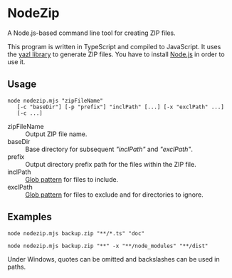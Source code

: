 # NodeZip

A Node.js-based command line tool for creating ZIP files.

This program is written in TypeScript and compiled to JavaScript.
It uses the [yazl library](https://github.com/thejoshwolfe/yazl) to generate ZIP files.
You have to install [Node.js](https://nodejs.org) in order to use it.

## Usage

```Shell
node nodezip.mjs "zipFileName"
   [-c "baseDir"] [-p "prefix"] "inclPath" [...] [-x "exclPath" ...]
   [-c ...]
```

<dl>

<dt>zipFileName
<dd>Output ZIP file name.

<dt>baseDir
<dd>Base directory for subsequent <i>"inclPath"</i> and <i>"exclPath"</i>.

<dt>prefix
<dd>Output directory prefix path for the files within the ZIP file.

<dt>inclPath
<dd><a href="https://github.com/mrmlnc/fast-glob#pattern-syntax">Glob pattern</a> for files to include.

<dt>exclPath
<dd><a href="https://github.com/mrmlnc/fast-glob#pattern-syntax">Glob pattern</a> for files to exclude and for directories to ignore.

</dl>


## Examples

```Shell
node nodezip.mjs backup.zip "**/*.ts" "doc"
```

```Shell
node nodezip.mjs backup.zip "**" -x "**/node_modules" "**/dist"
```

Under Windows, quotes can be omitted and backslashes can be used in paths.
